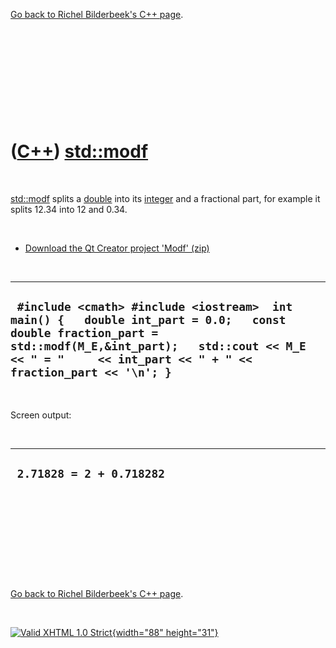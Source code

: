 

[Go back to Richel Bilderbeek's C++ page](Cpp.htm).

 

 

 

 

 

([C++](Cpp.htm)) [std::modf](CppModf.htm)
=========================================

 

[std::modf](CppModf.htm) splits a [double](CppDouble.htm) into its
[integer](CppInt.htm) and a fractional part, for example it splits 12.34
into 12 and 0.34.

 

-   [Download the Qt Creator project 'Modf' (zip)](CppModf.zip)

 

  --------------------------------------------------------------------------------------------------------------------------------------------------------------------------------------------------------------------------
  ` #include <cmath> #include <iostream>  int main() {   double int_part = 0.0;   const double fraction_part = std::modf(M_E,&int_part);   std::cout << M_E << " = "     << int_part << " + " << fraction_part << '\n'; }`
  --------------------------------------------------------------------------------------------------------------------------------------------------------------------------------------------------------------------------

 

Screen output:

 

  ---------------------------
  ` 2.71828 = 2 + 0.718282`
  ---------------------------

 

 

 

 

 

[Go back to Richel Bilderbeek's C++ page](Cpp.htm).



 

[![Valid XHTML 1.0 Strict](valid-xhtml10.png){width="88"
height="31"}](http://validator.w3.org/check?uri=referer)
